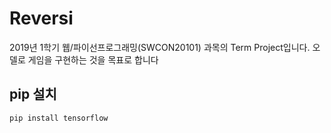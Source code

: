 # Reversi
2019년 1학기 웹/파이선프로그래밍(SWCON20101) 과목의 Term Project입니다.
오델로 게임을 구현하는 것을 목표로 합니다

## pip 설치
```
pip install tensorflow
```